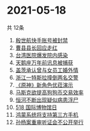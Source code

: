 # 2021-05-18
  共 12条

  <!-- BEGIN -->
  <!-- 最后更新时间:Tue May 18 2021 07:18:16 GMT+0000 (Coordinated Universal Time) -->
  1. [殷世航快手账号被封禁](https://www.zhihu.com/search?q=殷世航)
1. [曹县县长回应走红](https://www.zhihu.com/search?q=曹县)
1. [台湾医院爆发院内感染](https://www.zhihu.com/search?q=台湾疫情)
1. [天鹅座万年前讯息被捕获](https://www.zhihu.com/search?q=天鹅座)
1. [盖茨承认曾与女员工婚外情](https://www.zhihu.com/search?q=比尔盖茨)
1. [浙江一特斯拉撞倒两名交警](https://www.zhihu.com/search?q=特斯拉)
1. [《原神》新角色优菈演示](https://www.zhihu.com/search?q=原神)
1. [马斯克欲提高狗狗币交易效率](https://www.zhihu.com/search?q=马斯克)
1. [恒河不断出现疑似病患浮尸](https://www.zhihu.com/search?q=恒河)
1. [518 国际博物馆日](https://www.zhihu.com/search?q=博物馆日)
1. [鸿蒙系统将支持第三方手机](https://www.zhihu.com/search?q=鸿蒙系统)
1. [孙杨案重审听证会不公开举行](https://www.zhihu.com/search?q=孙杨)
  <!-- END -->
  